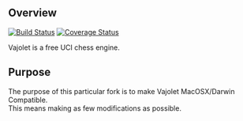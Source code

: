 ## Overview

[![Build Status](https://travis-ci.org/elcabesa/vajolet.svg?branch=master)](https://travis-ci.org/elcabesa/vajolet)
[![Coverage Status](https://coveralls.io/repos/github/elcabesa/vajolet/badge.svg?branch=travis)](https://coveralls.io/github/elcabesa/vajolet?branch=travis)


Vajolet is a free UCI chess engine.

## Purpose

The purpose of this particular fork is to make Vajolet MacOSX/Darwin Compatible. </br>
This means making as few modifications as possible.
